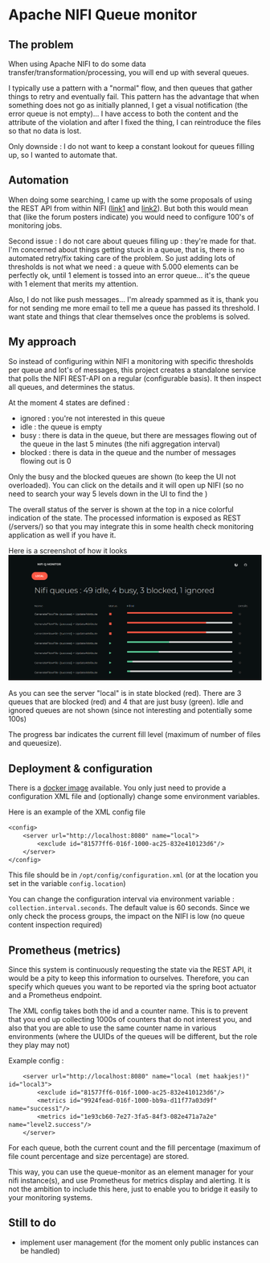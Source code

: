 # Apache NIFI Queue monitor

## The problem
When using Apache NIFI to do some data transfer/transformation/processing, you will end up with several queues.

I typically use a pattern with a "normal" flow, and then queues that gather things to retry and eventually fail.
This pattern has the advantage that when something does not go as initially planned, I get a visual notification
(the error queue is not empty)... I have access to both the content and the attribute of the violation and 
after I fixed the thing, I can reintroduce the files so that no data is lost.

Only downside : I do not want to keep a constant lookout for queues filling up, so I wanted to automate that.

## Automation
When doing some searching, I
came up with the some proposals of using the REST API from within NIFI ([link1](https://community.cloudera.com/t5/Community-Articles/NiFi-REST-API-FlowFile-Count-Monitoring/ta-p/244208#comment-170948) and
[link2](https://community.cloudera.com/t5/Support-Questions/NiFi-queue-monitoring/td-p/212335)). But both this
would mean that (like the forum posters indicate) you would need to configure 100's of monitoring jobs.

Second issue : I do not care about queues filling up : they're made for that. I'm concerned about things getting
stuck in a queue, that is, there is no automated retry/fix taking care of the problem. So just adding lots of 
thresholds is not what we need : a queue with 5.000 elements can be perfectly ok, until 1 element is tossed
into an error queue... it's the queue with 1 element that merits my attention.

Also, I do not like push messages... I'm already spammed as it is, thank you for not sending me more email to
tell me a queue has passed its threshold. I want state and things that clear themselves once the problems is
solved.

## My approach

So instead of configuring within NIFI a monitoring with specific thresholds per queue and lot's of messages, this
project creates a standalone service that polls the NIFI REST-API on a regular (configurable basis). It then
inspect all queues, and determines the status.

At the moment 4 states are defined :
* ignored : you're not interested in this queue
* idle : the queue is empty
* busy : there is data in the queue, but there are messages flowing out of the queue in the last 5 minutes (the nifi aggregation interval)
* blocked : there is data in the queue and the number of messages flowing out is 0

Only the busy and the blocked queues are shown (to keep the UI not overloaded). You can click on the details
and it will open up NIFI (so no need to search your way 5 levels down in the UI to find the )

The overall status of the server is shown at the top in a nice colorful indication of the state. The processed
information is exposed as REST (/servers/) so that you may integrate this in some health check monitoring application
as well if you have it.

Here is a screenshot of how it looks 
![dashboard](./documentation/dashboard.png)

As you can see the server "local" is in state blocked (red). There are 3 queues that are blocked (red) and 4 that are 
just busy (green). Idle and ignored queues are not shown (since not interesting and potentially some 100s)

The progress bar indicates the current fill level (maximum of number of files and queuesize). 

## Deployment & configuration
There is a [docker image](https://hub.docker.com/repository/docker/kullervo16/nifi-q-monitor) available. You only just need to provide a configuration XML file and (optionally) 
change some environment variables.

Here is an example of the XML config file

```
<config>
    <server url="http://localhost:8080" name="local">
        <exclude id="81577ff6-016f-1000-ac25-832e410123d6"/>
    </server>
</config>
```

This file should be in ```/opt/config/configuration.xml``` (or at the location you set in the variable ```config.location```)
 
 You can change the configuration interval via environment variable : ```collection.interval.seconds```. The default value is 60 seconds.
 Since we only check the process groups, the impact on the NIFI is low (no queue content inspection required)
 
## Prometheus (metrics)
Since this system is continuously requesting the state via the REST API, it would be a pity to keep this information to ourselves.
Therefore, you can specify which queues you want to be reported via the spring boot actuator and a Prometheus endpoint. 

The XML config takes both the id and a counter name. This is to prevent that you end up collecting 1000s of counters that do not interest you,
and also that you are able to use the same counter name in various environments (where the UUIDs of the queues will be different, but the
role they play may not)

Example config :
```
    <server url="http://localhost:8080" name="local (met haakjes!)" id="local3">
        <exclude id="81577ff6-016f-1000-ac25-832e410123d6"/>
        <metrics id="9924fead-016f-1000-bb9a-d11f77a03d9f" name="success1"/>
        <metrics id="1e93cb60-7e27-3fa5-84f3-082e471a7a2e" name="level2.success"/>
    </server>
``` 
For each queue, both the current count and the fill percentage (maximum of file count percentage and size percentage) are stored.

This way, you can use the queue-monitor as an element manager for your nifi instance(s), and use Prometheus for metrics display and
alerting. It is not the ambition to include this here, just to enable you to bridge it easily to your monitoring systems.

## Still to do 
* implement user management (for the moment only public instances can be handled)
